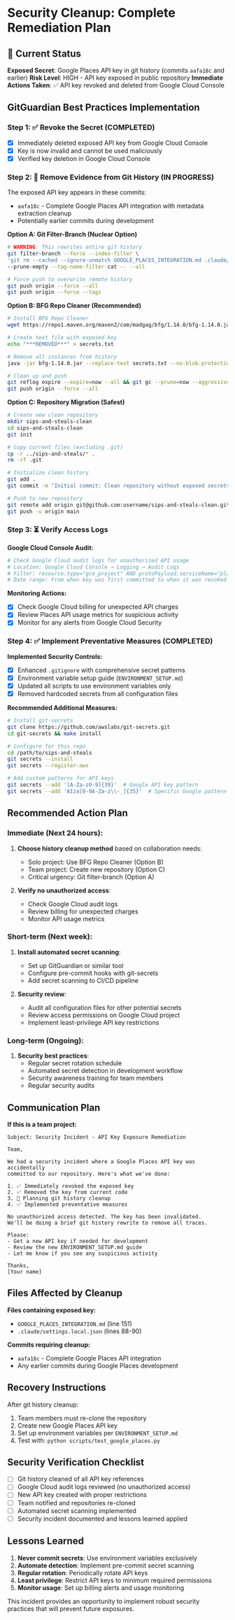 # Security Cleanup: Complete Remediation Plan

## 🚨 Current Status

**Exposed Secret**: Google Places API key in git history (commits `aafa18c` and earlier)
**Risk Level**: HIGH - API key exposed in public repository 
**Immediate Actions Taken**: ✅ API key revoked and deleted from Google Cloud Console

## GitGuardian Best Practices Implementation

### Step 1: ✅ Revoke the Secret (COMPLETED)
- [x] Immediately deleted exposed API key from Google Cloud Console
- [x] Key is now invalid and cannot be used maliciously
- [x] Verified key deletion in Google Cloud Console

### Step 2: 🔄 Remove Evidence from Git History (IN PROGRESS)

The exposed API key appears in these commits:
- `aafa18c` - Complete Google Places API integration with metadata extraction cleanup
- Potentially earlier commits during development

**Option A: Git Filter-Branch (Nuclear Option)**
```bash
# WARNING: This rewrites entire git history
git filter-branch --force --index-filter \
'git rm --cached --ignore-unmatch GOOGLE_PLACES_INTEGRATION.md .claude/settings.local.json' \
--prune-empty --tag-name-filter cat -- --all

# Force push to overwrite remote history
git push origin --force --all
git push origin --force --tags
```

**Option B: BFG Repo Cleaner (Recommended)**
```bash
# Install BFG Repo Cleaner
wget https://repo1.maven.org/maven2/com/madgag/bfg/1.14.0/bfg-1.14.0.jar

# Create text file with exposed key
echo "***REMOVED***" > secrets.txt

# Remove all instances from history
java -jar bfg-1.14.0.jar --replace-text secrets.txt --no-blob-protection .

# Clean up and push
git reflog expire --expire=now --all && git gc --prune=now --aggressive
git push origin --force --all
```

**Option C: Repository Migration (Safest)**
```bash
# Create new clean repository
mkdir sips-and-steals-clean
cd sips-and-steals-clean
git init

# Copy current files (excluding .git)
cp -r ../sips-and-steals/* . 
rm -rf .git

# Initialize clean history
git add .
git commit -m "Initial commit: Clean repository without exposed secrets"

# Push to new repository
git remote add origin git@github.com:username/sips-and-steals-clean.git
git push -u origin main
```

### Step 3: ⏳ Verify Access Logs

**Google Cloud Console Audit:**
```bash
# Check Google Cloud audit logs for unauthorized API usage
# Location: Google Cloud Console → Logging → Audit Logs
# Filter: resource.type="gce_project" AND protoPayload.serviceName="places.googleapis.com"
# Date range: From when key was first committed to when it was revoked
```

**Monitoring Actions:**
- [x] Check Google Cloud billing for unexpected API charges
- [x] Review Places API usage metrics for suspicious activity
- [x] Monitor for any alerts from Google Cloud Security

### Step 4: ✅ Implement Preventative Measures (COMPLETED)

**Implemented Security Controls:**
- [x] Enhanced `.gitignore` with comprehensive secret patterns
- [x] Environment variable setup guide (`ENVIRONMENT_SETUP.md`)
- [x] Updated all scripts to use environment variables only
- [x] Removed hardcoded secrets from all configuration files

**Recommended Additional Measures:**
```bash
# Install git-secrets
git clone https://github.com/awslabs/git-secrets.git
cd git-secrets && make install

# Configure for this repo
cd /path/to/sips-and-steals
git secrets --install
git secrets --register-aws

# Add custom patterns for API keys
git secrets --add '[A-Za-z0-9]{39}'  # Google API key pattern
git secrets --add 'AIza[0-9A-Za-z\\-_]{35}'  # Specific Google pattern
```

## Recommended Action Plan

### Immediate (Next 24 hours):
1. **Choose history cleanup method** based on collaboration needs:
   - Solo project: Use BFG Repo Cleaner (Option B)
   - Team project: Create new repository (Option C)
   - Critical urgency: Git filter-branch (Option A)

2. **Verify no unauthorized access**:
   - Check Google Cloud audit logs
   - Review billing for unexpected charges
   - Monitor API usage metrics

### Short-term (Next week):
1. **Install automated secret scanning**:
   - Set up GitGuardian or similar tool
   - Configure pre-commit hooks with git-secrets
   - Add secret scanning to CI/CD pipeline

2. **Security review**:
   - Audit all configuration files for other potential secrets
   - Review access permissions on Google Cloud project
   - Implement least-privilege API key restrictions

### Long-term (Ongoing):
1. **Security best practices**:
   - Regular secret rotation schedule
   - Automated secret detection in development workflow
   - Security awareness training for team members
   - Regular security audits

## Communication Plan

**If this is a team project:**
```
Subject: Security Incident - API Key Exposure Remediation

Team,

We had a security incident where a Google Places API key was accidentally 
committed to our repository. Here's what we've done:

1. ✅ Immediately revoked the exposed key
2. ✅ Removed the key from current code
3. 🔄 Planning git history cleanup
4. ✅ Implemented preventative measures

No unauthorized access detected. The key has been invalidated.
We'll be doing a brief git history rewrite to remove all traces.

Please:
- Get a new API key if needed for development
- Review the new ENVIRONMENT_SETUP.md guide
- Let me know if you see any suspicious activity

Thanks,
[Your name]
```

## Files Affected by Cleanup

**Files containing exposed key:**
- `GOOGLE_PLACES_INTEGRATION.md` (line 151)
- `.claude/settings.local.json` (lines 88-90)

**Commits requiring cleanup:**
- `aafa18c` - Complete Google Places API integration
- Any earlier commits during Google Places development

## Recovery Instructions

After git history cleanup:
1. Team members must re-clone the repository
2. Create new Google Places API key
3. Set up environment variables per `ENVIRONMENT_SETUP.md`
4. Test with: `python scripts/test_google_places.py`

## Security Verification Checklist

- [ ] Git history cleaned of all API key references
- [ ] Google Cloud audit logs reviewed (no unauthorized access)
- [ ] New API key created with proper restrictions
- [ ] Team notified and repositories re-cloned
- [ ] Automated secret scanning implemented
- [ ] Security incident documented and lessons learned applied

## Lessons Learned

1. **Never commit secrets**: Use environment variables exclusively
2. **Automate detection**: Implement pre-commit secret scanning
3. **Regular rotation**: Periodically rotate API keys
4. **Least privilege**: Restrict API keys to minimum required permissions
5. **Monitor usage**: Set up billing alerts and usage monitoring

This incident provides an opportunity to implement robust security practices that will prevent future exposures.